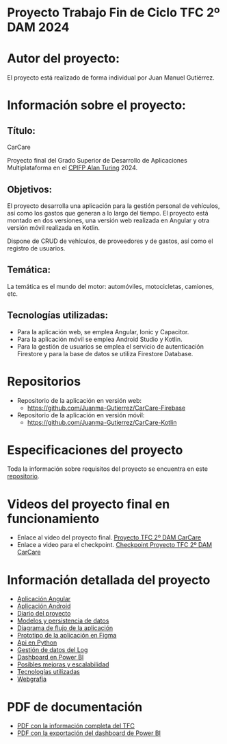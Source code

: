 # Proyecto Trabajo Fin de Ciclo TFC 2º DAM 2024

# Autor del proyecto:

El proyecto está realizado de forma individual por Juan Manuel Gutiérrez.

# Información sobre el proyecto:

## Título:

CarCare

Proyecto final del Grado Superior de Desarrollo de Aplicaciones Multiplataforma en el [CPIFP Alan Turing](https://github.com/CPIFPAlanTuring) 2024.

## Objetivos:

El proyecto desarrolla una aplicación para la gestión personal de vehículos, así como los gastos que generan a lo largo del tiempo. El proyecto está montado en dos versiones, una versión web realizada en Angular y otra versión móvil realizada en Kotlin.

Dispone de CRUD de vehículos, de proveedores y de gastos, así como el registro de usuarios.

## Temática:

La temática es el mundo del motor: automóviles, motocicletas, camiones, etc.

## Tecnologías utilizadas:

-   Para la aplicación web, se emplea Angular, Ionic y Capacitor.
-   Para la aplicación móvil se emplea Android Studio y Kotlin.
-   Para la gestión de usuarios se emplea el servicio de autenticación Firestore y para la base de datos se utiliza Firestore Database.

# Repositorios

-   Repositorio de la aplicación en versión web:
    -   https://github.com/Juanma-Gutierrez/CarCare-Firebase
-   Repositorio de la aplicación en versión móvil:
    -   https://github.com/Juanma-Gutierrez/CarCare-Kotlin

# Especificaciones del proyecto

Toda la información sobre requisitos del proyecto se encuentra en este [repositorio](https://github.com/CPIFPAlanTuring/2dam-tfc-2324).

# Videos del proyecto final en funcionamiento

-   Enlace al video del proyecto final.
    [Proyecto TFC 2º DAM CarCare](https://youtu.be/PisM8MGJCOs)
-   Enlace a video para el checkpoint.
    [Checkpoint Proyecto TFC 2º DAM CarCare](https://youtu.be/zupeu_2-FIM)

# Información detallada del proyecto

-   [Aplicación Angular](angular_app/README.md)
-   [Aplicación Android](android_app/README.md)
-   [Diario del proyecto](daily/README.md)
-   [Modelos y persistencia de datos](models/README.md)
-   [Diagrama de flujo de la aplicación](flowchart/README.md)
-   [Prototipo de la aplicación en Figma](prototype/README.md)
-   [Api en Python](python/README.md)
-   [Gestión de datos del Log](log/README.md)
-   [Dashboard en Power BI](powerbi/README.md)
-   [Posibles mejoras y escalabilidad](features/README.md)
-   [Tecnologías utilizadas](technologies/README.md)
-   [Webgrafía](webgraphy/README.md)

# PDF de documentación

-   [PDF con la información completa del TFC](PDF/TFC_Juan_Manuel_Gutierrez_CarCare.pdf)
-   [PDF con la exportación del dashboard de Power BI](PDF/Proyecto_PowerBi_CarCare.pdf)

